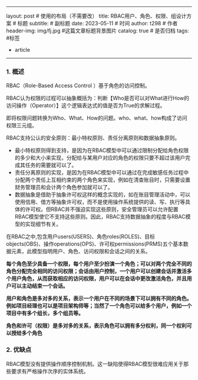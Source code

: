 

---

layout:     post   				    		# 使用的布局（不需要改）
title:      RBAC用户、角色、权限、组设计方案		# 标题 
subtitle:  									# 副标题
date:       2023-05-11						# 时间
author:     t298							# 作者
header-img: img/fj.jpg					#这篇文章标题背景图片
catalog: 	true 								# 是否归档
tags:										#标签
  - article
---

### 1. 概述

RBAC（Role-Based Access Control ）基于角色的访问控制。

RBAC认为权限的过程可以抽象概括为：判断【Who是否可以对What进行How的访问操作（Operator）】这个逻辑表达式的值是否为True的求解过程。

即将权限问题转换为Who、What、How的问题。who、what、how构成了访问权限三元组。

RBAC支持公认的安全原则：最小特权原则、责任分离原则和数据抽象原则。

- 最小特权原则得到支持，是因为在RBAC模型中可以通过限制分配给角色权限的多少和大小来实现，分配给与某用户对应的角色的权限只要不超过该用户完成其任务的需要就可以了。
- 责任分离原则的实现，是因为在RBAC模型中可以通过在完成敏感任务过程中分配两个责任上互相约束的两个角色来实现，例如在清查账目时，只需要设置财务管理员和会计两个角色参加就可以了。
- 数据抽象是借助于抽象许可权这样的概念实现的，如在账目管理活动中，可以使用信用、借方等抽象许可权，而不是使用操作系统提供的读、写、执行等具体的许可权。但RBAC并不强迫实现这些原则，安全管理员可以允许配置RBAC模型使它不支持这些原则。因此，RBAC支持数据抽象的程度与RBAC模型的实现细节有关。

在RBAC之中,包含用户users(USERS)、角色roles(ROLES)、目标objects(OBS)、操作operations(OPS)、许可权permissions(PRMS)五个基本数据元素，此模型指明用户、角色、访问权限和会话之间的关系。

**每个角色至少具备一个权限，每个用户至少扮演一个角色；可以对两个完全不同的角色分配完全相同的访问权限；会话由用户控制，一个用户可以创建会话并激活多个用户角色，从而获取相应的访问权限，用户可以在会话中更改激活角色，并且用户可以主动结束一个会话。**

**用户和角色是多对多的关系，表示一个用户在不同的场景下可以拥有不同的角色。例如项目经理也可以是项目架构师等；当然了一个角色可以给多个用户，例如一个项目中有多个组长，多个组员等。**

**角色和许可（权限）是多对多的关系，表示角色可以拥有多分权利，同一个权利可以授给多个角色**

### 2. 优缺点

RBAC模型没有提供操作顺序控制机制。这一缺陷使得RBAC模型很难应用关于那些要求有严格操作次序的实体系统。

